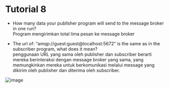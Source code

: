 # Tutorial 8

* How many data your publlsher program will send to the message broker in one
run?  
  Program mengirimkan total lima pesan ke message broker  
  

* The url of: “amqp://guest:guest@localhost:5672” is the same as in the subscriber
program, what does it mean?  
  penggunaan URL yang sama oleh publisher dan subscriber berarti mereka berinteraksi dengan message broker yang sama, yang memungkinkan mereka untuk berkomunikasi melalui message yang dikirim oleh publisher dan diterima oleh subscriber.

![image](https://github.com/nadriha/tutorial8-publisher/assets/116888619/e9f49418-3c43-493a-bd4f-f8f7937afe00)
